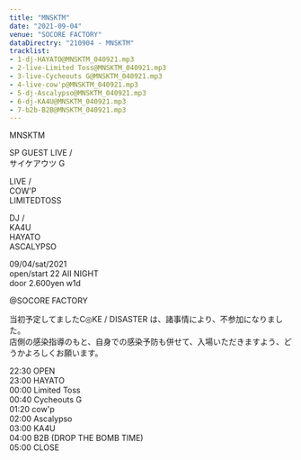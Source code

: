 ```yaml
---
title: "MNSKTM"
date: "2021-09-04"
venue: "SOCORE FACTORY"
dataDirectry: "210904 - MNSKTM"
tracklist: 
- 1-dj-HAYATO@MNSKTM_040921.mp3
- 2-live-Limited Toss@MNSKTM_040921.mp3
- 3-live-Cycheouts G@MNSKTM_040921.mp3
- 4-live-cow'p@MNSKTM_040921.mp3
- 5-dj-Ascalypso@MNSKTM_040921.mp3
- 6-dj-KA4U@MNSKTM_040921.mp3
- 7-b2b-B2B@MNSKTM_040921.mp3
---
```

MNSKTM

SP GUEST LIVE /  
サイケアウツ G

LIVE /  
COW'P  
LIMITEDTOSS

DJ /  
KA4U  
HAYATO  
ASCALYPSO

09/04/sat/2021  
open/start 22 AII NIGHT  
door 2.600yen w1d

@SOCORE FACTORY

当初予定してましたC◎KE / DISASTER は、諸事情により、不参加になりました。  
店側の感染指導のもと、自身での感染予防も併せて、入場いただきますよう、どうかよろしくお願います。

22:30 OPEN  
23:00 HAYATO  
00:00 Limited Toss  
00:40 Cycheouts G  
01:20 cow'p  
02:00 Ascalypso  
03:00 KA4U  
04:00 B2B (DROP THE BOMB TIME)  
05:00 CLOSE
